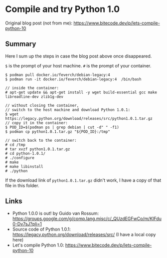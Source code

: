 # Compile and try Python 1.0

Original blog post (not from me): https://www.bitecode.dev/p/lets-compile-python-10

## Summary

Here I sum up the steps in case the blog post above once disappeared.

`$` is the prompt of your host machine.
`#` is the prompt of your container.

```console
$ podman pull docker.io/feverch/debian-legacy:4
$ podman run -it docker.io/feverch/debian-legacy:4  /bin/bash

// inside the container:
# apt-get update && apt-get install -y wget build-essential gcc make libreadline-dev zlib1g-dev

// without closing the container,
// switch to the host machine and download Python 1.0.1:
$ wget https://legacy.python.org/download/releases/src/python1.0.1.tar.gz
// copy it in the container:
$ POD_ID=$(podman ps | grep debian | cut -d" " -f1)
$ podman cp python1.0.1.tar.gz "${POD_ID}:/tmp"

// switch back to the container:
# cd /tmp
# tar xvzf python1.0.1.tar.gz
# cd python-1.0.1/
# ./configure
# make
# make libinstall
# ./python
```

If the download link of `python1.0.1.tar.gz` didn't work,
I have a copy of that file in this folder.

## Links

* Python 1.0.0 is out! by Guido van Rossum: https://groups.google.com/g/comp.lang.misc/c/_QUzdEGFwCo/m/KIFdu0-Dv7sJ?pli=1
* Source code of Python 1.0.1: https://legacy.python.org/download/releases/src/ (I have a local copy here)
* Let's compile Python 1.0: https://www.bitecode.dev/p/lets-compile-python-10
